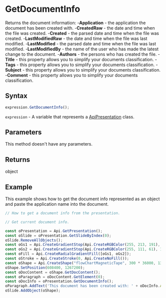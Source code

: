 # GetDocumentInfo

Returns the document information:
-**Application** - the application the document has been created with.
-**CreatedRaw** - the date and time when the file was created.
-**Created** - the parsed date and time when the file was created.
-**LastModifiedRaw** - the date and time when the file was last modified.
-**LastModified** - the parsed date and time when the file was last modified.
-**LastModifiedBy** - the name of the user who has made the latest change to the document.
-**Authors** - the persons who has created the file.
-**Title** - this property allows you to simplify your documents classification.
-**Tags** - this property allows you to simplify your documents classification.
-**Subject** - this property allows you to simplify your documents classification.
-**Comment** - this property allows you to simplify your documents classification.

## Syntax

```javascript
expression.GetDocumentInfo();
```

`expression` - A variable that represents a [ApiPresentation](../ApiPresentation.md) class.

## Parameters

This method doesn't have any parameters.

## Returns

object

## Example

This example shows how to get the document info represented as an object and paste the application name into the document.

```javascript editor-pptx
// How to get a document info from the presentation.

// Get current document info.

const oPresentation = Api.GetPresentation();
const oSlide = oPresentation.GetSlideByIndex(0);
oSlide.RemoveAllObjects();
const oGs1 = Api.CreateGradientStop(Api.CreateRGBColor(255, 213, 191), 0);
const oGs2 = Api.CreateGradientStop(Api.CreateRGBColor(255, 111, 61), 100000);
const oFill = Api.CreateRadialGradientFill([oGs1, oGs2]);
const oStroke = Api.CreateStroke(0, Api.CreateNoFill());
const oShape = Api.CreateShape("flowChartMagneticTape", 300 * 36000, 130 * 36000, oFill, oStroke);
oShape.SetPosition(608400, 1267200);
const oDocContent = oShape.GetDocContent();
const oParagraph = oDocContent.GetElement(0);
const oDocInfo = oPresentation.GetDocumentInfo();
oParagraph.AddText('This document has been created with: ' + oDocInfo.Application);
oSlide.AddObject(oShape);
```

